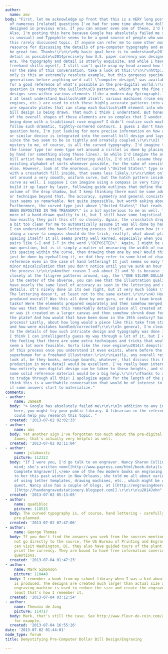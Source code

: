 ```yaml
---
author:
  name: amv
body: "First, let me acknowledge up front that this is a VERY long post consisting
  of numerous [related] questions I've had for some time about how dollar bills were
  designed in previous eras. If you can answer even one of these, I'd be hugely appreciative.
  Also, I'm posting this here because Google has absolutely failed me so far (which
  is unusual) and Typophile seems to be a good source of people who would know about
  this rarely discussed topic. If anyone can refer me to some other more appropriate
  resource for discussing the details of pre-computer typography and engraving, that'd
  be great too. Thanks!\r\n\r\nMy basic goal here is to understand\u2014with as much
  detail as possible\u2014precisely how U.S. paper currency was designed in the pre-computer
  era. The typography and detail is utterly exquisite, and while I have some decent
  freehand skills myself, I still can't quite wrap my head around how this was done.
  For the sake of this conversation, take a look at this:\r\n\r\nhttp://upload.wikimedia.org/wikipedia/commons/2/27/US-%241-SC-1891-Fr.223.jpg\r\n\r\nNot
  only is this an extremely resolute example, but this gorgeous specimen is from 1891\u2014entire
  generations before anything we'd call \"computer design\" was available. So it makes
  for a good reference of what's possible in the pre-digital world.\r\n\r\n1) My first
  question is regarding the Guilloch\xE9 patterns, which are the fine geometric, radial
  designs seen within various elements (like a modern-day Spirograph). Thankfully,
  I at least understand Guilloch\xE9 itself: various machines (rose engines, linear
  engines, etc.) are used to etch these highly accurate patterns into what I'd imagine
  are separate plates that can stamp each Guilloch\xE9 element into wherever the overall
  bill design is being drawn. That much I think I understand. But honestly, a lot
  of the overall shapes of these elements are so complex that I wonder, is it all
  being done with a traditional rose engine? I didn't realize such machines could
  follow such dramatic, tightly-cornered contours. I guess I don't have a specific
  question here, I'm just looking for more precise information on how a rose engine
  or similar device is integrated into the overall bill design and layout process,
  since the two seem to be so tightly and ornately coupled.\r\n\r\n2) The biggest
  mystery to me, of course, is all the curved typography. I'd imagine that a lot of
  the linear type (or even type set around a circle) is done by placing metal sorts
  by hand (or something along those lines). So while I'd imagine the average dollar
  bill artist has amazing hand-lettering skills, I'd still assume they draw from an
  existing alphabet of sorts whenever possible, for the sake of consistency if nothing
  else. However, look at the enormous, curved \"United States\" type set in blackletter
  with a crosshatch fill inside, that seems less likely.\r\n\r\nNot only is the type
  set around a very smooth, uniform curve, but the hatch pattern inside follows the
  curve as well. I suppose I can imagine using a compass in very tiny increments to
  build it up layer by layer, following guide outlines that define the direction and
  volume of the drop shadow, but I keep thinking there must be some additional tool
  or technique beyond that. The accuracy, symmetry and general consistency of it all
  just seems so remarkable. Not quite impossible, but worth asking about.\r\n\r\n3)
  Furthermore, the curved type just above \"United States\" that reads \"THERE HAS
  BEEN DEPOSITED IN THE TREASURY\" is a bit mysterious to me as well. This has a bit
  more of a hand-drawn quality to it, but I still have some logistical questions about
  how exactly they pull this off so cleanly. Again, the crosshatch drop shadow is
  a bit too clean for me to automatically assume it was all done by hand. Also, while
  I can understand the hand-lettering process itself, and even how it might be done
  along a curve (a compass should do the trick, really), what about planning out the
  spacing itself? It all seems pretty well kerned, especially when you examine specific
  pairs like S-I and I-T in the word \"DEPOSITED\". Again, I might be answering my
  own question, but is it simply a matter of measuring the width of each letter and
  its spacing within the curve, then drawing them one by one? Would this measuring
  just be done by eyeballing it, or did they refer to some kind of character width
  reference even in the case of hand lettering? It just seems so easy to make some
  minor miscalculation that you don't notice until you've sunk an hour or two into
  the process.\r\n\r\nAnother reason I ask about 2) and 3) is because if you look
  closely at the filigree patterns around, say, the \"ONE SILVER DOLLAR\" element
  in the center of the obverse, you can see that the illustration quality doesn't
  have nearly the same level of accuracy as seen in the lettering and cross-hatch
  details. It's nicely done in its own right, but it very much looks \"hand made\".
  The lettering doesn't, at least not to the same extent.\r\n\r\n4) How was the layout
  produced overall? Was this all done by one guru, or did a team break it into individual
  tasks? Were the elements prepared separately and then somehow merged, and if so,
  how was that done? Was this remarkably detailed piece all created at actual size,
  or was it created on a larger canvas and then somehow shrunk down for transfer to
  the plate? And how would that have been done in the 19th century? Some kind of optical
  process? Lastly, about how long would a piece like this take from start to finish,
  and how were mistakes handled/corrected?\r\n\r\nIn general, I'm clearly ignorant
  to the details of how such intricate design and typography was done in this era.
  I think I can intelligently guess my way through a lot of it, but I can't shake
  the feeling that there are some extra techniques and tricks that would make it all
  seem a lot more feasible. Sorta like the rose engine\u2014it demystifies so much
  of this process once you understand it even exists, where before the patterns seemed
  superhuman for a freehand illustrator.\r\n\r\nLastly, any overall resources I can
  look at, be they books, message boards, whatever, that discuss this kind of design
  production in more detail would be excellent. I've really been interested in learning
  how entirely non-digital design can be taken to these heights, and starting with
  some solid reference material would be a big help.\r\n\r\nThanks to anyone who managed
  to trudge through all this! I apologize again for the length of the post, but I
  think this is a worthwhile conversation that would be of interest to a lot of people
  if some answers start to materialize."
comments:
- author:
    name: JamesM
  body: "> Google has absolutely failed me\r\n\r\nIn addition to any info you get
    here, you might try your public library. A librarian in the reference department
    could help you research this topic. "
  created: '2013-07-02 02:02:33'
- author:
    name: amv
  body: Yet another sign I've forgotten too much about the pre-digital age. :) Thanks
    James, that's actually very helpful as well.
  created: '2013-07-02 02:11:04'
- author:
    name: jslabovitz
    picture: 112323
  body: "If I were you, I'd go talk to an engraver. Nancy Sharon Collins comes to
    mind; she's written <em>[[http://www.papress.com/html/book.details.page.tpl?isbn=9781616890674|The
    Complete Engraver]],</em> one of the few modern books on engraving. When I talked
    to her this past winter in New Orleans, she told me all about various techniques
    of using letter templates, drawing machines, etc., which might be clues to your
    quest. Nancy also has a couple of blogs, at [[http://engraving4nerds.com]] and
    [[http://handengravedstationery.blogspot.com]].\r\n\r\n\u2014John"
  created: '2013-07-02 05:13:05'
- author:
    name: quadibloc
    picture: 118515
  body: The curved typography is, of course, hand lettering - carefully sketched and
    pre-planned.
  created: '2013-07-02 07:47:06'
- author:
    name: George Thomas
  body: If you don't find the answers you seek from the sources mentioned above, why
    not go directly to the source, The US Bureau of Printing and Engraving? If you
    can visit Washington, DC, they also have guided tours of the plant where they
    print the currency. They are bound to have free information covering all of your
    questions.
  created: '2013-07-04 01:47:23'
- author:
    name: Mark Simonson
    picture: 110448
  body: I remember a book from my school library when I was a kid about how currency
    is produced. The designs are created much larger than actual size and a pantographic
    engraving machine is used to reduce the size and create the engraved plate. At
    least that's how I remember it.
  created: '2013-07-04 03:12:54'
- author:
    name: Theunis de Jong
    picture: 114717
  body: Mark, that's still the case. See http://www.fleur-de-coin.com/articles/modern-minting,
    for example.
  created: '2013-07-04 16:55:26'
date: '2013-07-02 01:44:01'
node_type: forum
title: Demystifying Pre-Computer Dollar Bill Design/Engraving

---
```

